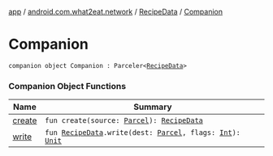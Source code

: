 [app](../../../index.md) / [android.com.what2eat.network](../../index.md) / [RecipeData](../index.md) / [Companion](./index.md)

# Companion

`companion object Companion : Parceler<`[`RecipeData`](../index.md)`>`

### Companion Object Functions

| Name | Summary |
|---|---|
| [create](create.md) | `fun create(source: `[`Parcel`](https://developer.android.com/reference/android/os/Parcel.html)`): `[`RecipeData`](../index.md) |
| [write](write.md) | `fun `[`RecipeData`](../index.md)`.write(dest: `[`Parcel`](https://developer.android.com/reference/android/os/Parcel.html)`, flags: `[`Int`](https://kotlinlang.org/api/latest/jvm/stdlib/kotlin/-int/index.html)`): `[`Unit`](https://kotlinlang.org/api/latest/jvm/stdlib/kotlin/-unit/index.html) |
